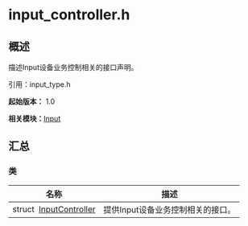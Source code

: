 # input_controller.h


## 概述

描述Input设备业务控制相关的接口声明。

引用：input_type.h

**起始版本：** 1.0

**相关模块：**[Input](_input.md)


## 汇总


### 类

| 名称 | 描述 | 
| -------- | -------- |
| struct&nbsp;&nbsp;[InputController](_input_controller.md) | 提供Input设备业务控制相关的接口。  | 
